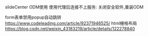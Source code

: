 <!--
 * @Author: cwx
 * @Description:
 * @Date: 2022-06-10 16:13:43
 * @LastEditTime: 2022-06-14 10:57:04
 * @FilePath: \ReportSystem_Demo\document\note.md
-->

slideCenter ODM使用
使用代理后连接不上服务: 关闭安全软件,重装ODM

form表单禁用popup自动跳转   https://www.codeleading.com/article/92371946525/
html栅格布局                https://blog.csdn.net/weixin_43183219/article/details/122278840